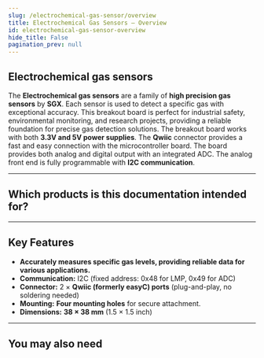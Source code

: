```yaml
---
slug: /electrochemical-gas-sensor/overview
title: Electrochemical Gas Sensors – Overview
id: electrochemical-gas-sensor-overview 
hide_title: False
pagination_prev: null
---
```


## Electrochemical gas sensors

The **Electrochemical gas sensors** are a family of **high precision gas sensors** by **SGX**. Each sensor is used to detect a specific gas with exceptional accuracy. This breakout board is perfect for industrial safety, environmental monitoring, and research projects, providing a reliable foundation for precise gas detection solutions. The breakout board works with both **3.3V and 5V power supplies**. The **Qwiic** connector provides a fast and easy connection with the microcontroller board. The board provides both analog and digital output with an integrated ADC. The analog front end is fully programmable with **I2C communication**.

<CenteredImage src="/img/electrochemical-gas-sensor/333329.webp" alt="High precision electrochemical O₃ gas sensor" caption="High precision electrochemical O₃ gas sensor" />

---

## Which products is this documentation intended for?

<QuickLink 
  title="High precision electrochemical SO₂ gas sensor breakout" 
  description="333325"
  url="https://soldered.com/product/high-precision-electrochemical-so2-gas-sensor-breakout/"
  image="/img/electrochemical-gas-sensor/333325.webp" 
/>

<QuickLink 
  title="High precision electrochemical NO₂ gas sensor breakout" 
  description="333326"
  url="https://soldered.com/product/high-precision-electrochemical-no2-gas-sensor-breakout/"
  image="/img/electrochemical-gas-sensor/333326.webp" 
/>

<QuickLink 
  title="High precision electrochemical NO gas sensor breakout" 
  description="333327"
  url="https://soldered.com/product/high-precision-electrochemical-no-gas-sensor-breakout/"
  image="/img/electrochemical-gas-sensor/333327.webp" 
/>

<QuickLink 
  title="High precision electrochemical CO gas sensor breakout" 
  description="333328"
  url="https://soldered.com/product/high-precision-electrochemical-co-gas-sensor-breakout/"
  image="/img/electrochemical-gas-sensor/333328.webp" 
/>

<QuickLink 
  title="High precision electrochemical O₃ gas sensor breakout" 
  description="333329"
  url="https://soldered.com/product/high-precision-electrochemical-o3-gas-sensor-breakout/"
  image="/img/electrochemical-gas-sensor/333329.webp" 
/>

<QuickLink 
  title="High precision electrochemical NH₃ gas sensor breakout" 
  description="333330"
  url="https://soldered.com/product/high-precision-electrochemical-nh3-gas-sensor-breakout/"
  image="/img/electrochemical-gas-sensor/333330.webp" 
/>

<QuickLink 
  title="High precision electrochemical H₂S gas sensor breakout" 
  description="333331"
  url="https://soldered.com/product/high-precision-electrochemical-h2s-gas-sensor-breakout/"
  image="/img/electrochemical-gas-sensor/333331.webp" 
/>

<QuickLink 
  title="High precision electrochemical Cl₂ gas sensor breakout" 
  description="333332"
  url="https://soldered.com/product/high-precision-electrochemical-cl2-gas-sensor-breakout/"
  image="/img/electrochemical-gas-sensor/333332.webp" 
/>

<QuickLink 
  title="High precision electrochemical gas sensor breakout (without sensor)" 
  description="333218"
  url="https://soldered.com/product/high-precision-electrochemical-gas-sensor-breakout-without-sensor/"
/>

---

## Key Features

- **Accurately measures specific gas levels, providing reliable data for various applications.**   
- **Communication:** I2C (fixed address: 0x48 for LMP, 0x49 for ADC)  
- **Connector:** 2 × **Qwiic (formerly easyC) ports** (plug-and-play, no soldering needed)  
- **Mounting:** **Four mounting holes** for secure attachment.  
- **Dimensions:** **38 × 38 mm** (1.5 × 1.5 inch)  

---

## You may also need

<QuickLink 
  title="Qwiic cable" 
  description="Qwiic (formerly easyC) compatible cables with connectors on both ends, available in various lengths."
  url="https://soldered.com/product/easyc-cable/"
  image="/img/333311.webp" 
/>
